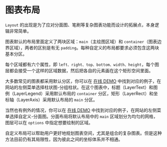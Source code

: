 # 图表布局

`Layout` 的出现是为了应对分面图、笔刷等复杂图表功能而设计的拓展点，本身逻辑非常简单。

图表默认的布局里面定义了两块区域：`main`（主绘图区域）和 `container`（图表边界区域），两者的区别是有无 `padding`。每种自定义的布局都要求必须包含这两块基本分区。

每个区域都有六个属性，即 `left、right、top、bottom、width、height`，每个图层都会接受一个这样的区域数据，然后把各自的元素画在这个矩形空间里面。

大多数常见的图表都采用默认分区，你可以在 [在线 DEMO](http://www.shuzhiwen.com/app/chart) 中找到对应的例子，在网站的左侧菜单选择柱状图-分组柱状。在这个图表中，标题（LayerText）和图例（LayerLegend）采用默认布局的 `container` 分区，矩形（LayerRect）和坐标轴（LayerAxis）采用默认布局的 `main` 分区。

当然也有例外的情况，你可以在 [在线 DEMO](http://www.shuzhiwen.com/app/chart) 中找到对应的例子，在网站的左侧菜单选择自定义-分面图。分面布局将默认布局中的 `main` 区域划分为均匀的网格，图层可以在 `options` 中指定想要绘制的区域。

自定义布局可以帮助用户更好地规划图表空间，尤其是组合的复杂图表。但是这种方法目前仍有其局限性，因为彼此之间的坐标体系并不相通。
